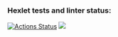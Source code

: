 ### Hexlet tests and linter status:
[![Actions Status](https://github.com/VentOs11/frontend-project-44/workflows/hexlet-check/badge.svg)](https://github.com/VentOs11/frontend-project-44/actions)
<a href="https://codeclimate.com/github/VentOs11/frontend-project-44/maintainability"><img src="https://api.codeclimate.com/v1/badges/c03fee588b5f8c154452/maintainability" /></a>
